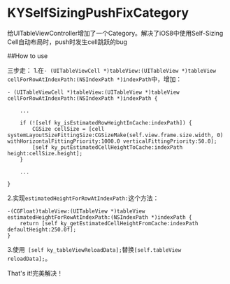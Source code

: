 # KYSelfSizingPushFixCategory
给UITableViewController增加了一个Category。解决了iOS8中使用Self-Sizing Cell自动布局时，push时发生cell跳跃的bug

##How to use

三步走：
1.在`- (UITableViewCell *)tableView:(UITableView *)tableView cellForRowAtIndexPath:(NSIndexPath *)indexPath`中，增加：
```
- (UITableViewCell *)tableView:(UITableView *)tableView cellForRowAtIndexPath:(NSIndexPath *)indexPath {

    ...
    
    if (![self ky_isEstimatedRowHeightInCache:indexPath]) {
        CGSize cellSize = [cell systemLayoutSizeFittingSize:CGSizeMake(self.view.frame.size.width, 0) withHorizontalFittingPriority:1000.0 verticalFittingPriority:50.0];
        [self ky_putEstimatedCellHeightToCache:indexPath height:cellSize.height];
    }
    
    ...

}
```

2.实现`estimatedHeightForRowAtIndexPath:`这个方法：
```
-(CGFloat)tableView:(UITableView *)tableView estimatedHeightForRowAtIndexPath:(NSIndexPath *)indexPath {
    return [self ky_getEstimatedCellHeightFromCache:indexPath defaultHeight:250.0f];
}
```


3.使用` [self ky_tableViewReloadData];`替换`[self.tableView reloadData];`。



That's it!完美解决！
